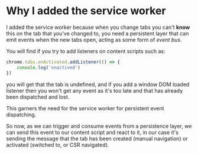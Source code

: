 # Why I added the service worker

I added the service worker because when you change tabs you can't **know** this on the tab that you've changed to, you need a persistent layer that can emit events when the new tabs open, acting as some form of *event bus*.

You will find if you try to add listeners on content scripts such as:

```ts
chrome.tabs.onActivated.addListener(() => {
    console.log('onactived')
})
```

you will get that the tab is undefined, and if you add a window DOM loaded listener then you won't get any event as it's too late and that has already been dispatched and lost.

This garners the need for the service worker for persistent event dispatching.

So now, as we can trigger and consume events from a persistence layer, we can send this event to our content script and react to it, in our case it's sending the message that the tab has been created (manual navigation) or activated (switched to, or CSR navigated).
